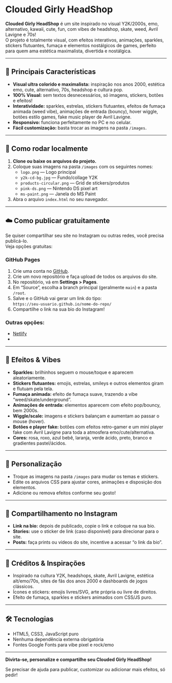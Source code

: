 # Clouded Girly HeadShop

**Clouded Girly HeadShop** é um site inspirado no visual Y2K/2000s, emo, alternativo, kawaii, cute, fun, com vibes de headshop, skate, weed, Avril Lavigne e 70s!  
O projeto é totalmente visual, com efeitos interativos, animações, sparkles, stickers flutuantes, fumaça e elementos nostálgicos de games, perfeito para quem ama estética maximalista, divertida e nostálgica.

---

## 🌈 Principais Características

- **Visual ultra colorido e maximalista:** inspiração nos anos 2000, estética emo, cute, alternativo, 70s, headshop e cultura pop.
- **100% Visual:** sem textos desnecessários, só imagens, stickers, botões e efeitos!
- **Interatividade:** sparkles, estrelas, stickers flutuantes, efeitos de fumaça animada (weed vibe), animações de entrada (bouncy), hover wiggle, botões estilo games, fake music player de Avril Lavigne.
- **Responsivo:** funciona perfeitamente no PC e no celular.
- **Fácil customização:** basta trocar as imagens na pasta `/images`.

---

## 🚀 Como rodar localmente

1. **Clone ou baixe os arquivos do projeto.**
2. Coloque suas imagens na pasta `/images` com os seguintes nomes:
   - `logo.png` — Logo principal
   - `y2k-cd-bg.jpg` — Fundo/collage Y2K
   - `products-circular.png` — Grid de stickers/produtos
   - `pink-ds.png` — Nintendo DS pixel art
   - `ms-paint.png` — Janela do MS Paint
3. Abra o arquivo `index.html` no seu navegador.

---

## ☁️ Como publicar gratuitamente

Se quiser compartilhar seu site no Instagram ou outras redes, você precisa publicá-lo.  
Veja opções gratuitas:

### **GitHub Pages**
1. Crie uma conta no [GitHub](https://github.com/](https://github.com/rosa-julia/CloudedGirlyHeadShopWEB)).
2. Crie um novo repositório e faça upload de todos os arquivos do site.
3. No repositório, vá em **Settings > Pages**.
4. Em “Source”, escolha a branch principal (geralmente `main`) e a pasta `/root`.
5. Salve e o GitHub vai gerar um link do tipo:  
   `https://seu-usuario.github.io/nome-do-repo/`
6. Compartilhe o link na sua bio do Instagram!

### Outras opções:
- [Netlify](https://www.netlify.com/)
- 
---
## 🦋 Efeitos & Vibes
- **Sparkles:** brilhinhos seguem o mouse/toque e aparecem aleatoriamente.
- **Stickers flutuantes:** emojis, estrelas, smileys e outros elementos giram e flutuam pela tela.
- **Fumaça animada:** efeito de fumaça suave, trazendo a vibe “weed/skate/underground”.
- **Animações de entrada:** elementos aparecem com efeito pop/bouncy, bem 2000s.
- **Wiggle/scale:** imagens e stickers balançam e aumentam ao passar o mouse (hover).
- **Botões e player fake:** botões com efeitos retro-gamer e um mini player fake com Avril Lavigne para toda a atmosfera emo/cute/alternativa.
- **Cores:** rosa, roxo, azul bebê, laranja, verde ácido, preto, branco e gradientes pastel/ácidos.

---

## 🎨 Personalização

- Troque as imagens na pasta `/images` para mudar os temas e stickers.
- Edite os arquivos CSS para ajustar cores, animações e disposição dos elementos.
- Adicione ou remova efeitos conforme seu gosto!

---

## 📲 Compartilhamento no Instagram

- **Link na bio:** depois de publicado, copie o link e coloque na sua bio.
- **Stories:** use o sticker de link (caso disponível) para direcionar para o site.
- **Posts:** faça prints ou vídeos do site, incentive a acessar “o link da bio”.
---

## 💖 Créditos & Inspirações

- Inspirado na cultura Y2K, headshops, skate, Avril Lavigne, estética alt/emo/70s, sites de fãs dos anos 2000 e dashboards de jogos clássicos.
- Ícones e stickers: emojis livres/SVG, arte própria ou livre de direitos.
- Efeito de fumaça, sparkles e stickers animados com CSS/JS puro.

---

## 🛠️ Tecnologias

- HTML5, CSS3, JavaScript puro
- Nenhuma dependência externa obrigatória
- Fontes Google Fonts para vibe pixel e rock/emo

---

**Divirta-se, personalize e compartilhe seu Clouded Girly HeadShop!**

Se precisar de ajuda para publicar, customizar ou adicionar mais efeitos, só pedir!
````
